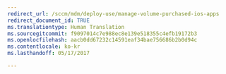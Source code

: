 ```yaml
---
redirect_url: /sccm/mdm/deploy-use/manage-volume-purchased-ios-apps
redirect_document_id: TRUE
ms.translationtype: Human Translation
ms.sourcegitcommit: f9097014c7e988ec8e139e518355c4efb19172b3
ms.openlocfilehash: aacb0dd67232c14591eaf34bae756686b2b0d94c
ms.contentlocale: ko-kr
ms.lasthandoff: 05/17/2017

---
```


